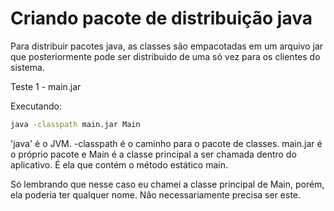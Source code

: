 # Criando pacote de distribuição java

Para distribuir pacotes java, as classes são empacotadas em um arquivo jar que posteriormente pode ser distribuido de uma só vez para os clientes do sistema.

Teste 1 - main.jar

Executando:

```bash
java -classpath main.jar Main
```

'java' é o JVM. -classpath é o caminho para o pacote de classes. main.jar é o próprio pacote e Main é a classe principal a ser chamada dentro do aplicativo. É ela que contém o método estático main. 

Só lembrando que nesse caso eu chamei a classe principal de Main, porém, ela poderia ter qualquer nome. Nâo necessariamente precisa ser este.
 